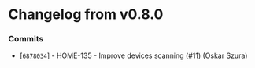 # Changelog from v0.8.0
### Commits
* [[`6878034`](http://github.com/smart-evolution/smarthome-cli/commit/68780340d7e4e05ba204cadba87591f168b9c4c0)] - HOME-135 - Improve devices scanning (#11) (Oskar Szura)